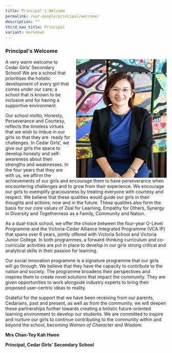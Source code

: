 ```yaml
---
title: Principal's Welcome
permalink: /our-people/principal/welcome/
description: ""
third_nav_title: Principal
variant: markdown
---
```

### Principal's Welcome

<img src="/images/principal.png" style="width:283px;height:370px;margin-left:15px;" align="right"> A very warm welcome to Cedar Girls’ Secondary School! We are a school that prioritises the holistic development of every girl that comes under our care; a school that is known to be inclusive and for having a supportive environment.

Our school motto, Honesty, Perseverance and Courtesy, reflects the timeless virtues that we wish to imbue in our girls so that they are &nbsp;ready for challenges.&nbsp;In Cedar Girls’, we give our girls the space to develop honesty and self-awareness about their strengths and weaknesses. In the four years that they are with us, we affirm the achievements of our girls and encourage them to have perseverance when encountering challenges and to grow from their experience. We encourage our girls to exemplify graciousness by treating everyone with courtesy and respect. We believe that these qualities would guide our girls in their thoughts and actions; now and in the future. These qualities also form the basis for our core values of Zeal for Learning,&nbsp;Empathy for Others, Synergy in Diversity and Togetherness as a Family, Community and Nation.

As a dual-track school, we offer the choice between the four-year O-Level Programme and the Victoria-Cedar Alliance Integrated Programme (VCA IP) that spans over 6 years, jointly offered with Victoria School and Victoria Junior College. In both programmes, a forward-thinking curriculum and co-curricular activities are put in place to develop in our girls strong critical and analytical skills in their passion for learning.

Our social innovation programme is a signature programme that our girls will go through. We believe that they have the capacity to contribute to the nation and society. The programme broadens their perspectives and inspires them to create novel solutions that impact the community. They are given opportunities to work alongside industry experts to bring their proposed user-centric ideas to reality.


Grateful for the support that we have been receiving from our parents, Cedarians, past and present, as well as from the community, we will deepen these partnerships further towards creating a holistic future-oriented learning environment to develop our students. We are committed to inspire and nurture our girls to continue contributing to the community within and beyond the school, becoming&nbsp;_Women of Character and Wisdom._

**Mrs Chan-Tey Kah Hwee**  

**Principal, Cedar Girls’ Secondary School**